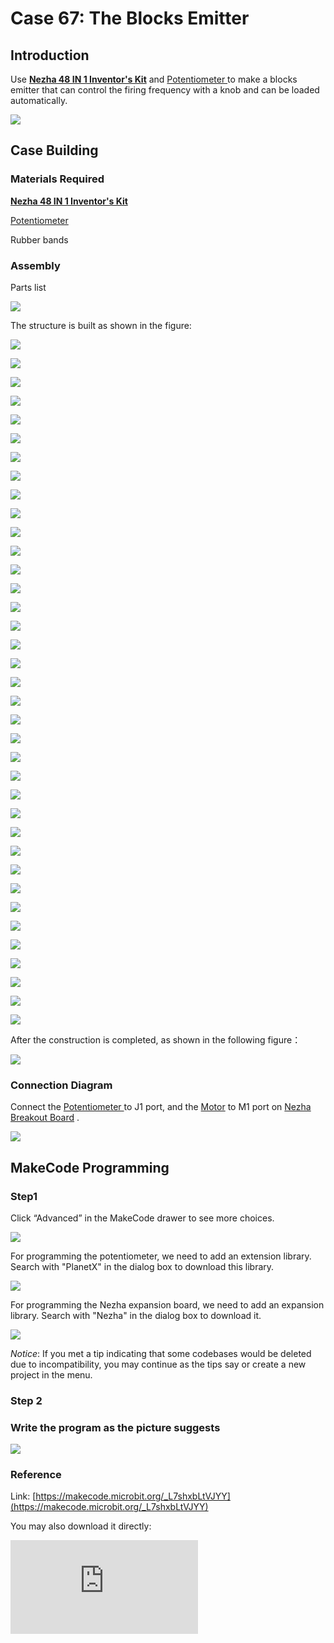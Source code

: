 # Case 67: The Blocks Emitter
## Introduction

Use  **[Nezha 48 IN 1 Inventor's Kit](https://shop.elecfreaks.com/products/elecfreaks-micro-bit-nezha-48-in-1-inventors-kit-without-micro-bit-board?_pos=2&_sid=ed1b6fbd2&_ss=r)** and  [Potentiometer ](https://shop.elecfreaks.com/products/elecfreaks-planetx-trimpot-sensor?_pos=1&_sid=5a8a7f5cf&_ss=r)to make a blocks emitter that can control the firing frequency with a knob and can be loaded automatically.

![](./images/neza-inventor-s-kit-case-67-01.png)

## Case Building

### Materials Required

**[Nezha 48 IN 1 Inventor's Kit](https://shop.elecfreaks.com/products/elecfreaks-micro-bit-nezha-48-in-1-inventors-kit-without-micro-bit-board?_pos=2&_sid=ed1b6fbd2&_ss=r)**

[Potentiometer](https://shop.elecfreaks.com/products/elecfreaks-planetx-trimpot-sensor?_pos=1&_sid=5a8a7f5cf&_ss=r)

Rubber bands

### Assembly

Parts list

![](./images/neza-inventor-s-kit-case-67-02.png)


The structure is built as shown in the figure:


![](./images/neza-inventor-s-kit-step-67-01.png)


![](./images/neza-inventor-s-kit-step-67-02.png)

![](./images/neza-inventor-s-kit-step-67-03.png)

![](./images/neza-inventor-s-kit-step-67-04.png)

![](./images/neza-inventor-s-kit-step-67-05.png)

![](./images/neza-inventor-s-kit-step-67-06.png)

![](./images/neza-inventor-s-kit-step-67-07.png)

![](./images/neza-inventor-s-kit-step-67-08.png)

![](./images/neza-inventor-s-kit-step-67-09.png)

![](./images/neza-inventor-s-kit-step-67-10.png)

![](./images/neza-inventor-s-kit-step-67-11.png)

![](./images/neza-inventor-s-kit-step-67-12.png)

![](./images/neza-inventor-s-kit-step-67-13.png)

![](./images/neza-inventor-s-kit-step-67-14.png)

![](./images/neza-inventor-s-kit-step-67-15.png)

![](./images/neza-inventor-s-kit-step-67-16.png)

![](./images/neza-inventor-s-kit-step-67-17.png)

![](./images/neza-inventor-s-kit-step-67-18.png)

![](./images/neza-inventor-s-kit-step-67-19.png)

![](./images/neza-inventor-s-kit-step-67-20.png)

![](./images/neza-inventor-s-kit-step-67-21.png)

![](./images/neza-inventor-s-kit-step-67-22.png)

![](./images/neza-inventor-s-kit-step-67-23.png)

![](./images/neza-inventor-s-kit-step-67-24.png)

![](./images/neza-inventor-s-kit-step-67-25.png)

![](./images/neza-inventor-s-kit-step-67-26.png)

![](./images/neza-inventor-s-kit-step-67-27.png)

![](./images/neza-inventor-s-kit-step-67-28.png)

![](./images/neza-inventor-s-kit-step-67-29.png)

![](./images/neza-inventor-s-kit-step-67-30.png)

![](./images/neza-inventor-s-kit-step-67-31.png)

![](./images/neza-inventor-s-kit-step-67-32.png)

![](./images/neza-inventor-s-kit-step-67-33.png)

![](./images/neza-inventor-s-kit-step-67-34.png)

![](./images/neza-inventor-s-kit-step-67-35.png)

![](./images/neza-inventor-s-kit-step-67-36.png)

![](./images/neza-inventor-s-kit-step-67-37.png)

After the construction is completed, as shown in the following figure：

![](./images/neza-inventor-s-kit-step-67-38.png)




### Connection Diagram

Connect the [Potentiometer ](https://shop.elecfreaks.com/products/elecfreaks-planetx-trimpot-sensor?_pos=1&_sid=5a8a7f5cf&_ss=r)to J1 port, and the [Motor](https://shop.elecfreaks.com/products/elecfreaks-high-speed-building-blocks-motor?_pos=4&_sid=a2da3fff8&_ss=r) to M1 port on [Nezha Breakout Board](https://shop.elecfreaks.com/products/elecfreaks-nezha-breakout-board?_pos=1&_sid=00432325a&_ss=r) .

![](./images/neza-inventor-s-kit-case-65-03.png)


## MakeCode Programming

### Step1
Click “Advanced” in the MakeCode drawer to see more choices.

![](./images/neza-inventor-s-kit-case-37-04.png)

For programming the potentiometer, we need to add an extension library. Search with "PlanetX" in the dialog box to download this library.

![](./images/neza-inventor-s-kit-case-37-05.png)

For programming the Nezha expansion board, we need to add an expansion library. Search with "Nezha" in the dialog box to download it.

![](./images/neza-inventor-s-kit-case-37-06.png)

*Notice*: If you met a tip indicating that some codebases would be deleted due to incompatibility, you may continue as the tips say or create a new project in the menu.

### Step 2
### Write the program as the picture suggests

![](./images/neza-inventor-s-kit-case-65-07.png)

### Reference
Link: [https://makecode.microbit.org/_L7shxbLtVJYY](https://makecode.microbit.org/_L7shxbLtVJYY)

You may also download it directly:

<div
    style={{
        position: 'relative',
        paddingBottom: '60%',
        overflow: 'hidden',
    }}
>
    <iframe
        src="https://makecode.microbit.org/_L7shxbLtVJYY"
        frameborder="0"
        sandbox="allow-popups allow-forms allow-scripts allow-same-origin"
        style={{
            position: 'absolute',
            width: '100%',
            height: '100%',
        }}
    />
</div>

### Result

The potentiometer allows you to control the firing frequency of the blocks emitter.

![](./images/neza-inventor-s-kit-case-67.gif)
